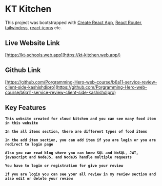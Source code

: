 # KT Kitchen

This project was bootstrapped with [Create React App](https://github.com/facebook/create-react-app), [React Router](https://github.com/remix-run/react-router), [tailwindcss](https://github.com/tailwindlabs/tailwindcss), [react-icons](https://react-icons.github.io/react-icons/) etc.

## Live Website Link

[https://kt-schools.web.app](https://kt-kitchen.web.app/)

## Github Link

[https://github.com/Porgramming-Hero-web-course/b6a11-service-review-client-side-kashishdipro](https://github.com/Porgramming-Hero-web-course/b6a11-service-review-client-side-kashishdipro)

## Key Features

**`This website created for cloud kitchen and you can see many food item in this website`**

**`In the all items section, there are different types of food items`**

**`In the add item section, you can add item if you are login or you are redirect to login page`**

**`Also you can read blog where you can know SQL and NoSQL, JWT, javascript and NodeJS, and NodeJS handle multiple requests`**

**`You have to login or registration for give your review`**

**`If you are login you can see your all review in my review section and also edit or delete your review`**
